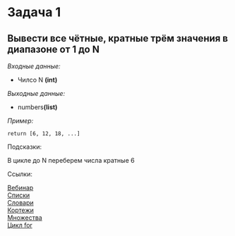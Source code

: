 <h1 >Задача 1</h1>
<h2>Вывести все чётные, кратные трём значения
в диапазоне от 1 до N</h2>
<p><i>Входные данные:</i></p>
<ul><li> Чилсо N <strong>(int)</strong></li></ul>
<p><i>Выходные данные:</i></p>
<ul><li>numbers<strong>(list)</strong></li></ul>
<p><i>Пример:</i></p>
<div class="example">
    <code>return [6, 12, 18, ...]</code> <br>
</div>
<p>Подсказки:</p>
<div class="hint">
    <div> В цикле до N переберем числа кратные 6</div>
</div>

<p>Ссылки:</p>
<a href="https://online.sbis.ru/shared/disk/7bd7dff3-f3e3-49c6-b9de-b62188e3ef13">Вебинар</a>
<br>
<a href="https://pythonworld.ru/tipy-dannyx-v-python/spiski-list-funkcii-i-metody-spiskov.html">Списки</a>
<br>
<a href="https://pythonworld.ru/tipy-dannyx-v-python/slovari-dict-funkcii-i-metody-slovarej.html">Словари</a>
<br>
<a href="https://pythonworld.ru/tipy-dannyx-v-python/kortezhi-tuple.html">Кортежи</a>
<br>
<a href="https://pythonworld.ru/tipy-dannyx-v-python/mnozhestva-set-i-frozenset.html">Множества</a>
<br>
<a href="https://myrusakov.ru/python-for.html">Цикл for</a>

